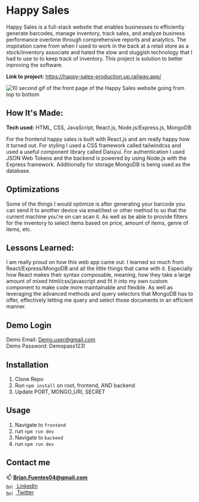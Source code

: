# Happy Sales
Happy Sales is a full-stack website that enables businesses to efficiently generate barcodes, manage inventory, track sales, and analyze business performance overtime through comprehensive reports and analytics. The inspiration came from when I used to work in the back at a retail store as a stock/inventory associate and hated the slow and sluggish technology that I had to use to to keep track of inventory. This project is solution to better inproving the software.

**Link to project:** https://happy-sales-production.up.railway.app/

![10 second gif of the front page of the Happy Sales website going from top to bottom](https://github.com/brianf4/happy-sales/blob/main/Happy%20Sales-logo/landing-page.gif)

## How It's Made:

**Tech used:** HTML, CSS, JavaScript, React.js, Node.js/Express.js, MongoDB

For the frontend happy sales is built with React.js and am really happy how it turned out. For styling I used a CSS framework called tailwindcss and used a useful component library called Daisyui. For authentication I used JSON Web Tokens and the backend is powered by using Node.js with the Express framework. Additionally for storage MongoDB is being used as the database. 

## Optimizations
Some of the things I would optimize is after generating your barcode you can send it to another device via email/text or other method to so that the current machine you're on can scan it. As well as be able to provide filters for the inventory to select items based on price, amount of items, genre of items, etc.


## Lessons Learned:

I am really proud on how this web app came out. I learned so much from React/Express/MongoDB and all the little things that came with it. Especially how React makes their syntax composable, meaning, how they take a large amount of mixed html/css/javascript and fit it into my own custom component to make code more maintainable and flexible. As well as leveraging the advanced methods and query selectors that MongoDB has to offer, effectively letting me query and select those documents in an efficient manner.

## Demo Login

Demo Email: Demo.user@gmail.com
<br>
Demo Password: Demopass123!

## Installation

1. Clone Repo
2. Run `npm install` on root, frontend, AND backend
3. Update PORT, MONGO_URI, SECRET

## Usage

1. Navigate to `frontend`
2. run `npm run dev`
3. Navigate to `backend`
4. run `npm run dev`

## Contact me
📫 **Brian.Fuentes04@gmail.com**
<br>
<a href="https://linkedin.com/in/brian fuentes" target="blank"><img align="center" src="https://raw.githubusercontent.com/rahuldkjain/github-profile-readme-generator/master/src/images/icons/Social/linked-in-alt.svg" alt="brian fuentes" height="15" width="25" /> LinkedIn</a>
<br>
<a href="https://twitter.com/brianfuentes124" target="blank"><img align="center" src="https://raw.githubusercontent.com/rahuldkjain/github-profile-readme-generator/master/src/images/icons/Social/twitter.svg" alt="brianfuentes124" height="15" width="25" /> Twitter</a>